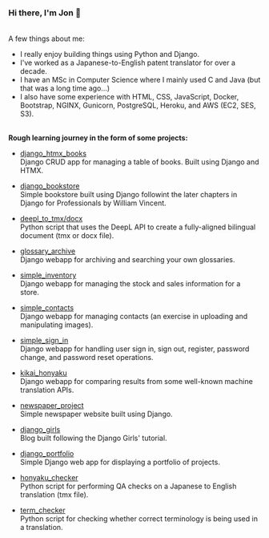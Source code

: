 ### Hi there, I'm Jon 👋

<br>A few things about me:

- I really enjoy building things using Python and Django.
- I've worked as a Japanese-to-English patent translator for over a decade.
- I have an MSc in Computer Science where I mainly used C and Java (but that was a long time ago...)
- I also have some experience with HTML, CSS, JavaScript, Docker, Bootstrap, NGINX, Gunicorn, PostgreSQL, Heroku, and AWS (EC2, SES, S3).

<br>**Rough learning journey in the form of some projects:**

- [django_htmx_books](https://github.com/4ka0/django_htmx_books)<br>
Django CRUD app for managing a table of books. Built using Django and HTMX.

- [django_bookstore](https://github.com/4ka0/django_for_pros_chapters_4_to_17)<br>
Simple bookstore built using Django followint the later chapters in Django for Professionals by William Vincent.

- [deepl_to_tmx/docx](https://github.com/4ka0/kikai_to_tmx)<br>
Python script that uses the DeepL API to create a fully-aligned bilingual document (tmx or docx file).

- [glossary_archive](https://github.com/4ka0/glossary_archive)<br>
Django webapp for archiving and searching your own glossaries.

- [simple_inventory](https://github.com/4ka0/simple_inventory)<br>
Django webapp for managing the stock and sales information for a store.

- [simple_contacts](https://github.com/4ka0/simple_contacts)<br>
Django webapp for managing contacts (an exercise in uploading and manipulating images).

- [simple_sign_in](https://github.com/4ka0/simple_sign_in)<br>
Django webapp for handling user sign in, sign out, register, password change, and password reset operations.

- [kikai_honyaku](https://github.com/4ka0/kikai_honyaku)<br>
Django webapp for comparing results from some well-known machine translation APIs.

- [newspaper_project](https://github.com/4ka0/newspaper_project)<br>
Simple newspaper website built using Django.

- [django_girls](https://github.com/4ka0/django_girls)<br>
Blog built following the Django Girls' tutorial.

- [django_portfolio](https://github.com/4ka0/django_portfolio)<br>
Simple Django web app for displaying a portfolio of projects.

- [honyaku_checker](https://github.com/4ka0/honyaku_checker)<br>
Python script for performing QA checks on a Japanese to English translation (tmx file).

- [term_checker](https://github.com/4ka0/term_checker)<br>
Python script for checking whether correct terminology is being used in a translation.

